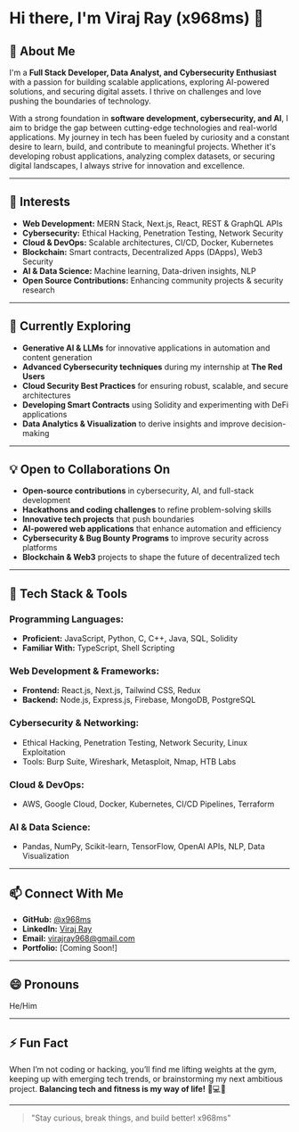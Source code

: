# Hi there, I'm Viraj Ray (x968ms) 👋

## 🚀 About Me
I'm a **Full Stack Developer, Data Analyst, and Cybersecurity Enthusiast** with a passion for building scalable applications, exploring AI-powered solutions, and securing digital assets. I thrive on challenges and love pushing the boundaries of technology.

With a strong foundation in **software development, cybersecurity, and AI**, I aim to bridge the gap between cutting-edge technologies and real-world applications. My journey in tech has been fueled by curiosity and a constant desire to learn, build, and contribute to meaningful projects. Whether it's developing robust applications, analyzing complex datasets, or securing digital landscapes, I always strive for innovation and excellence.

---

## 👀 Interests
- **Web Development:** MERN Stack, Next.js, React, REST & GraphQL APIs
- **Cybersecurity:** Ethical Hacking, Penetration Testing, Network Security
- **Cloud & DevOps:** Scalable architectures, CI/CD, Docker, Kubernetes
- **Blockchain:** Smart contracts, Decentralized Apps (DApps), Web3 Security
- **AI & Data Science:** Machine learning, Data-driven insights, NLP
- **Open Source Contributions:** Enhancing community projects & security research

---

## 🌱 Currently Exploring
- **Generative AI & LLMs** for innovative applications in automation and content generation
- **Advanced Cybersecurity techniques** during my internship at **The Red Users**
- **Cloud Security Best Practices** for ensuring robust, scalable, and secure architectures
- **Developing Smart Contracts** using Solidity and experimenting with DeFi applications
- **Data Analytics & Visualization** to derive insights and improve decision-making

---

## 💡 Open to Collaborations On
- **Open-source contributions** in cybersecurity, AI, and full-stack development
- **Hackathons and coding challenges** to refine problem-solving skills
- **Innovative tech projects** that push boundaries
- **AI-powered web applications** that enhance automation and efficiency
- **Cybersecurity & Bug Bounty Programs** to improve security across platforms
- **Blockchain & Web3** projects to shape the future of decentralized tech

---

## 🔧 Tech Stack & Tools
### **Programming Languages:**
- **Proficient:** JavaScript, Python, C, C++, Java, SQL, Solidity
- **Familiar With:** TypeScript, Shell Scripting

### **Web Development & Frameworks:**
- **Frontend:** React.js, Next.js, Tailwind CSS, Redux
- **Backend:** Node.js, Express.js, Firebase, MongoDB, PostgreSQL

### **Cybersecurity & Networking:**
- Ethical Hacking, Penetration Testing, Network Security, Linux Exploitation
- Tools: Burp Suite, Wireshark, Metasploit, Nmap, HTB Labs

### **Cloud & DevOps:**
- AWS, Google Cloud, Docker, Kubernetes, CI/CD Pipelines, Terraform

### **AI & Data Science:**
- Pandas, NumPy, Scikit-learn, TensorFlow, OpenAI APIs, NLP, Data Visualization

---

## 📫 Connect With Me
- **GitHub:** [@x968ms](https://github.com/x968ms)
- **LinkedIn:** [Viraj Ray](https://www.linkedin.com/in/viraj-ray-74a260310/)
- **Email:** virajray968@gmail.com
- **Portfolio:** [Coming Soon!]

---

## 😄 Pronouns
He/Him

---

## ⚡ Fun Fact
When I’m not coding or hacking, you’ll find me lifting weights at the gym, keeping up with emerging tech trends, or brainstorming my next ambitious project. **Balancing tech and fitness is my way of life!** 🚀💻💪

---
> "Stay curious, break things, and build better!  x968ms"

<!---
x968ms/x968ms is a ✨ special ✨ repository because its `README.md` (this file) appears on your GitHub profile.
You can click the Preview link to take a look at your changes.
--->
